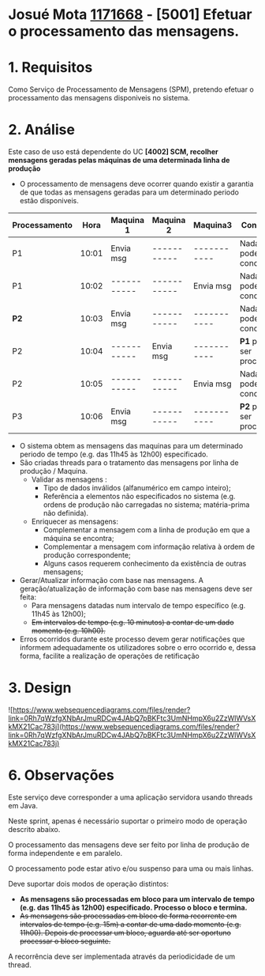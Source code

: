 **Josué Mota [1171668](../)** - [5001] Efetuar o processamento das mensagens.
=======================================


# 1. Requisitos

Como Serviço de Processamento de Mensagens (SPM), pretendo efetuar o processamento das mensagens disponiveis no sistema.


# 2. Análise

Este caso de uso está dependente do UC **[4002] SCM, recolher mensagens geradas pelas máquinas de uma determinada linha de produção**

- O processamento de mensagens deve ocorrer quando existir a garantia de que todas as mensagens geradas para um determinado periodo estão disponiveis. 


Processamento|Hora|Maquina 1|Maquina 2|Maquina3|Conclusão|
|---------|---------|---------|---------|-|-|
|P1|10:01|Envia msg|-----------|-----------|Nada se pode concluir|
|P1|10:02|-----------|-----------|Envia msg|Nada se pode concluir|
|**P2**|10:03|Envia msg|-----------|-----------|Nada se pode concluir|
|P2|10:04|-----------|Envia msg|-----------|**P1** pode ser processado|
|P2|10:05|-----------|-----------|Envia msg|Nada se pode concluir|
|P3|10:06|Envia msg|-----------|-----------|**P2** pode ser processado|






- O sistema obtem as mensagens das maquinas para um determinado periodo de tempo (e.g. das 11h45 às 12h00) especificado.
- São criadas threads para o tratamento das mensagens por linha de produção / Maquina.
  - Validar as mensagens : 
    - Tipo de dados inválidos (alfanumérico em campo inteiro);
    - Referência a elementos não especificados no sistema (e.g. ordens de produção
não carregadas no sistema; matéria-prima não definida).
  - Enriquecer as mensagens:
    - Complementar a mensagem com a linha de produção em que a máquina se
encontra;
    - Complementar a mensagem com informação relativa à ordem de produção
correspondente;
    - Alguns casos requerem conhecimento da existência de outras mensagens;
- Gerar/Atualizar informação com base nas mensagens. A geração/atualização de
informação com base nas mensagens deve ser feita:
    - Para mensagens datadas num intervalo de tempo específico (e.g. 11h45 às
12h00);
    - ~~Em intervalos de tempo (e.g. 10 minutos) a contar de um dado momento (e.g.
10h00).~~
- Erros ocorridos durante este processo devem gerar notificações que informem
adequadamente os utilizadores sobre o erro ocorrido e, dessa forma, facilite a realização
de operações de retificação


# 3. Design


![https://www.websequencediagrams.com/files/render?link=0Rh7qWzfgXNbArJmuRDCw4JAbQ7pBKFtc3UmNHmpX6u2ZzWlWVsXkMX21Cac783j](https://www.websequencediagrams.com/files/render?link=0Rh7qWzfgXNbArJmuRDCw4JAbQ7pBKFtc3UmNHmpX6u2ZzWlWVsXkMX21Cac783j)




# 6. Observações
Este serviço deve corresponder a uma aplicação servidora usando threads em Java.

Neste sprint, apenas é necessário suportar o primeiro modo de operação descrito abaixo.

O processamento das mensagens deve ser feito por linha de produção de forma independente e em paralelo.

O processamento pode estar ativo e/ou suspenso para uma ou mais linhas.

Deve suportar dois modos de operação distintos:
- **As mensagens são processadas em bloco para um intervalo de tempo (e.g. das 11h45 às 12h00) especificado. Processo o bloco e termina.**
- ~~As mensagens são processadas em bloco de forma recorrente em intervalos de tempo (e.g. 15m) a contar de uma dado momento (e.g. 11h00). Depois de processar um bloco, aguarda até ser oportuno processar o bloco seguinte.~~
  
A recorrência deve ser implementada através da periodicidade de um thread.